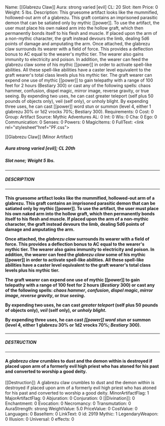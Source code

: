 Name: [[Glabrezu Claw]]
Aura: strong varied [evil]
CL: 20
Slot: item
Price: 0
Weight: 5 lbs.
Description: This gruesome artifact looks like the mummified, hollowed-out arm of a glabrezu. This graft contains an imprisoned parasitic demon that can be satiated only by mythic [[power]]. To use the artifact, the user must place his own naked arm into the hollow graft, which then permanently bonds itself to his flesh and muscle. If placed upon the arm of a non-mythic character, the graft instead devours the limb, dealing 5d6 points of damage and amputating the arm. Once attached, the glabrezu claw surrounds its wearer with a field of force. This provides a deflection bonus to AC equal to the wearer's mythic tier. The wearer also gains immunity to electricity and poison. In addition, the wearer can feed the glabrezu claw some of his mythic [[power]] in order to activate spell-like abilities. All these spell-like abilities have a caster level equivalent to the graft wearer's total class levels plus his mythic tier. The graft wearer can expend one use of mythic [[power]] to gain telepathy with a range of 100 feet for 2 hours (Bestiary 300) or cast any of the following spells: chaos hammer, confusion, dispel magic, mirror image, reverse gravity, or true seeing. By expending two uses, he can cast greater teleport (self plus 50 pounds of objects only), veil (self only), or unholy blight. By expending three uses, he can cast [[power]] word stun or summon (level 4, either 1 glabrezu 30% or 1d2 vrocks 70%; Bestiary 300).
Requirements: 0
Cost: 0
Group: Artifact
Source: Mythic Adventures
AL: 0
Int: 0
Wis: 0
Cha: 0
Ego: 0
Communication: 0
Senses: 0
Powers: 0
MagicItems: 0
FullText: <link rel="stylesheet"href="PF.css"><div class="heading"><p class="alignleft">[[Glabrezu Claw]] (Minor Artifact)</p><div style="clear: both;"></div></div><div><h5><b>Aura </b>strong varied [evil]; <b>CL </b>20th</h5><h5><b>Slot </b>none; <b>Weight </b>5 lbs.</h5></div><hr/><div><h5><b>DESCRIPTION</b></h5></div><hr/><div><h4><p>This gruesome artifact looks like the mummified, hollowed-out arm of a glabrezu. This graft contains an imprisoned parasitic demon that can be satiated only by mythic [[power]]. To use the artifact, the user must place his own naked arm into the hollow graft, which then permanently bonds itself to his flesh and muscle. If placed upon the arm of a non-mythic character, the graft instead devours the limb, dealing 5d6 points of damage and amputating the arm. </p><p>Once attached, the <i>glabrezu claw</i> surrounds its wearer with a field of force. This provides a deflection bonus to AC equal to the wearer's mythic tier. The wearer also gains immunity to electricity and poison. In addition, the wearer can feed the <i>glabrezu claw</i> some of his mythic [[power]] in order to activate spell-like abilities. All these spell-like abilities have a caster level equivalent to the graft wearer's total class levels plus his mythic tier. </p><p>The graft wearer can expend one use of mythic [[power]] to gain telepathy with a range of 100 feet for 2 hours (<i>Bestiary</i> 300) or cast any of the following spells: <i>chaos hammer</i>, <i>confusion</i>, <i>dispel magic</i>, <i>mirror image</i>, <i>reverse gravity</i>, or <i>true seeing</i>. </p><p>By expending two uses, he can cast <i>greater teleport</i> (self plus 50 pounds of objects only), <i>veil</i> (self only), or <i>unholy blight</i>. </p><p>By expending three uses, he can cast <i>[[power]] word stun</i> or summon (level 4, either 1 glabrezu 30% or 1d2 vrocks 70%; <i>Bestiary</i> 300).</p></h4></div><hr/><div><h5><b>DESTRUCTION</b></h5></div><hr/><div><h4><p>A <i>glabrezu claw</i> crumbles to dust and the demon within is destroyed if placed upon arm of a formerly evil high priest who has atoned for his past and converted to worship a good deity.</p></h4></div>
[[Destruction]]: A glabrezu claw crumbles to dust and the demon within is destroyed if placed upon arm of a formerly evil high priest who has atoned for his past and converted to worship a good deity.
MinorArtifactFlag: 1
MajorArtifactFlag: 0
Abjuration: 0
Conjuration: 0
[[Divination]]: 0
Enchantment: 0
Evocation: 0
Necromancy: 0
Transmutation: 0
AuraStrength: strong
WeightValue: 5.0
PriceValue: 0
CostValue: 0
Languages: 0
BaseItem: 0
LinkText: 0
id: 2919
Mythic: 1
LegendaryWeapon: 0
Illusion: 0
Universal: 0
effects: 0
